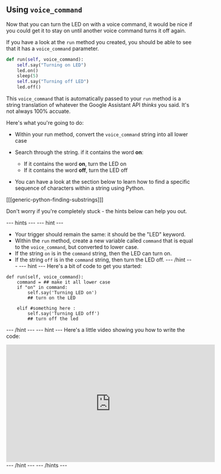 ## Using `voice_command`

Now that you can turn the LED on with a voice command, it would be nice if you could get it to stay on until another voice command turns it off again.

If you have a look at the `run` method you created, you should be able to see that it has a `voice_command` parameter.

```python
def run(self, voice_command):
	self.say("Turning on LED")
	led.on()
	sleep(5)
	self.say("Turning off LED")
	led.off()
```

This `voice_command` that is automatically passed to your `run` method is a string translation of whatever the Google Assistant API *thinks* you said. It's not always 100% accuate. 

Here's what you're going to do:

- Within your run method, convert the `voice_command` string into all lower case
- Search through the string. if it contains the word **on**:
    - If it contains the word **on**, turn the LED on
    - If it contains the word **off**, turn the LED off

- You can have a look at the section below to learn how to find a specific sequence of characters within a string using Python.

[[[generic-python-finding-substrings]]]

Don't worry if you're completely stuck - the hints below can help you out.

--- hints --- --- hint ---
- Your trigger should remain the same: it should be the "LED" keyword.
- Within the `run` method, create a new variable called `command` that is equal to the `voice_command`, but converted to lower case.
- If the string `on` is in the `command` string, then the LED can turn on.
- If the string `off` is in the `command` string, then turn the LED off.
--- /hint --- --- hint ---
Here's a bit of code to get you started:
``` pyton
def run(self, voice_command):
	command = ## make it all lower case
	if "on" in command:
		self.say('Turning LED on')
		## turn on the LED

	elif #something here :
		self.say('Turning LED off')
		## turn off the led
```
--- /hint --- --- hint ---
Here's a little video showing you how to write the code:
<iframe width="560" height="315" src="https://www.youtube.com/embed/9qVe9gjCSKE" frameborder="0" allowfullscreen></iframe>
--- /hint --- --- /hints ---
